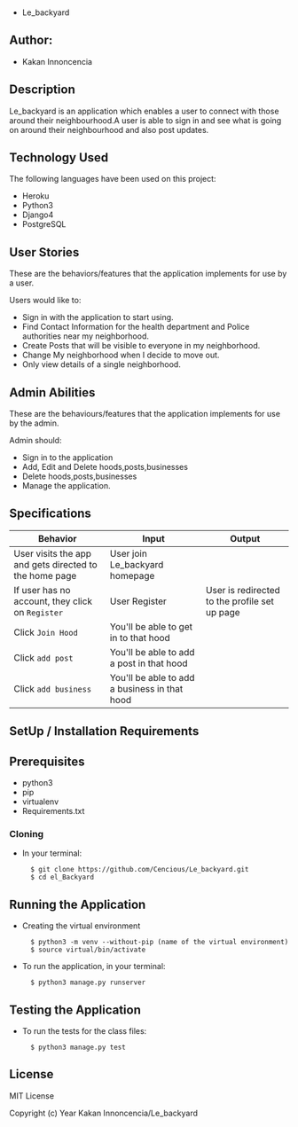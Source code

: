 ### 
* Le_backyard


## Author: 
* Kakan Innoncencia

## Description
Le_backyard is an  application which enables a user to connect with those around their neighbourhood.A user is able to sign in and see what is going on around their neighbourhood and also post updates.


## Technology Used
The following languages have been used on this project:

* Heroku
* Python3
* Django4
* PostgreSQL


## User Stories
These are the behaviors/features that the application implements for use by a user.

Users would like to:
* Sign in with the application to start using.
* Find Contact Information for the health department and Police authorities near my neighborhood.
* Create Posts that will be visible to everyone in my neighborhood.
* Change My neighborhood when I decide to move out.
* Only view details of a single neighborhood.

## Admin Abilities
These are the behaviours/features that the application implements for use by the admin.

Admin should:
* Sign in to the application
* Add, Edit and Delete hoods,posts,businesses
* Delete hoods,posts,businesses
* Manage the application.


## Specifications
| Behavior            | Input                         | Output                        | 
| ------------------- | ----------------------------- | ----------------------------- |
| User visits the app and gets directed to the home page  | User join Le_backyard homepage |  
If user has no account, they click on `Register` | User Register  | User is redirected to the profile set up page |
|Click `Join Hood` |You'll be able to get in to that hood| 
| Click `add post` | You'll be able to add a post in that hood| 
| Click `add business` | You'll be able to add a business in that hood| 


## SetUp / Installation Requirements
## Prerequisites
* python3
* pip
* virtualenv
* Requirements.txt

### Cloning
* In your terminal:

        $ git clone https://github.com/Cencious/Le_backyard.git
        $ cd el_Backyard

## Running the Application
* Creating the virtual environment

        $ python3 -m venv --without-pip (name of the virtual environment)
        $ source virtual/bin/activate
       

* To run the application, in your terminal:

        $ python3 manage.py runserver

## Testing the Application
* To run the tests for the class files:

        $ python3 manage.py test


## License

MIT License

Copyright (c) Year Kakan Innoncencia/Le_backyard

